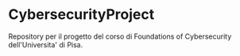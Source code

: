 # CybersecurityProject

Repository per il progetto del corso di Foundations of Cybersecurity dell'Universita' di Pisa.
